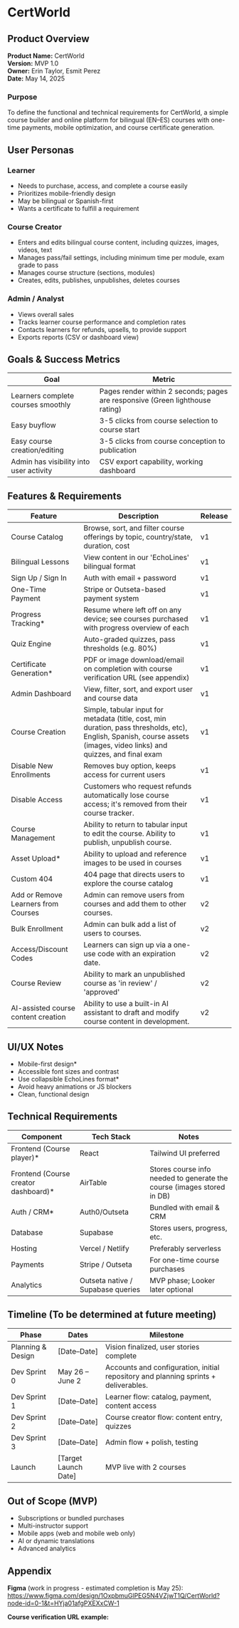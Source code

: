 # CertWorld

## Product Overview

**Product Name:** CertWorld  
**Version:** MVP 1.0  
**Owner:** Erin Taylor, Esmit Perez  
**Date:** May 14, 2025

### Purpose
To define the functional and technical requirements for CertWorld, a simple course builder and online platform for bilingual (EN–ES) courses with one-time payments, mobile optimization, and course certificate generation.

## User Personas

### Learner
- Needs to purchase, access, and complete a course easily
- Prioritizes mobile-friendly design
- May be bilingual or Spanish-first
- Wants a certificate to fulfill a requirement

### Course Creator
- Enters and edits bilingual course content, including quizzes, images, videos, text
- Manages pass/fail settings, including minimum time per module, exam grade to pass
- Manages course structure (sections, modules)
- Creates, edits, publishes, unpublishes, deletes courses

### Admin / Analyst
- Views overall sales 
- Tracks learner course performance and completion rates
- Contacts learners for refunds, upsells, to provide support
- Exports reports (CSV or dashboard view)

## Goals & Success Metrics

| Goal | Metric |
|------|--------|
| Learners complete courses smoothly | Pages render within 2 seconds; pages are responsive (Green lighthouse rating) |
| Easy buyflow | 3-5 clicks from course selection to course start |
| Easy course creation/editing | 3-5 clicks from course conception to publication |
| Admin has visibility into user activity | CSV export capability, working dashboard |

## Features & Requirements

| Feature | Description | Release |
|---------|-------------|---------|
| Course Catalog | Browse, sort, and filter course offerings by topic, country/state, duration, cost | v1 |
| Bilingual Lessons | View content in our 'EchoLines' bilingual format | v1 |
| Sign Up / Sign In | Auth with email + password | v1 |
| One-Time Payment | Stripe or Outseta-based payment system | v1 |
| Progress Tracking* | Resume where left off on any device; see courses purchased with progress overview of each | v1 |
| Quiz Engine | Auto-graded quizzes, pass thresholds (e.g. 80%) | v1 |
| Certificate Generation* | PDF or image download/email on completion with course verification URL (see appendix) | v1 |
| Admin Dashboard | View, filter, sort, and export user and course data | v1 |
| Course Creation | Simple, tabular input for metadata (title, cost, min duration, pass thresholds, etc), English, Spanish, course assets (images, video links) and quizzes, and final exam | v1 |
| Disable New Enrollments | Removes buy option, keeps access for current users | v1 |
| Disable Access | Customers who request refunds automatically lose course access; it's removed from their course tracker. | v1 |
| Course Management | Ability to return to tabular input to edit the course. Ability to publish, unpublish course. | v1 |
| Asset Upload* | Ability to upload and reference images to be used in courses | v1 |
| Custom 404 | 404 page that directs users to explore the course catalog | v1 |
| Add or Remove Learners from Courses | Admin can remove users from courses and add them to other courses. | v2 |
| Bulk Enrollment | Admin can bulk add a list of users to courses. | v2 |
| Access/Discount Codes | Learners can sign up via a one-use code with an expiration date. | v2 |
| Course Review | Ability to mark an unpublished course as 'in review' / 'approved' | v2 |
| AI-assisted course content creation | Ability to use a built-in AI assistant to draft and modify course content in development. | v2 |

## UI/UX Notes

- Mobile-first design*
- Accessible font sizes and contrast
- Use collapsible EchoLines format*
- Avoid heavy animations or JS blockers
- Clean, functional design

## Technical Requirements

| Component | Tech Stack | Notes |
|-----------|------------|-------|
| Frontend (Course player)* | React | Tailwind UI preferred |
| Frontend (Course creator dashboard)* | AirTable | Stores course info needed to generate the course (images stored in DB) |
| Auth / CRM* | Auth0/Outseta | Bundled with email & CRM |
| Database | Supabase | Stores users, progress, etc. |
| Hosting | Vercel / Netlify | Preferably serverless |
| Payments | Stripe / Outseta | For one-time course purchases |
| Analytics | Outseta native / Supabase queries | MVP phase; Looker later optional |

## Timeline (To be determined at future meeting)

| Phase | Dates | Milestone |
|-------|-------|-----------|
| Planning & Design | [Date–Date] | Vision finalized, user stories complete |
| Dev Sprint 0 | May 26 – June 2 | Accounts and configuration, initial repository and planning sprints + deliverables. |
| Dev Sprint 1 | [Date–Date] | Learner flow: catalog, payment, content access |
| Dev Sprint 2 | [Date–Date] | Course creator flow: content entry, quizzes |
| Dev Sprint 3 | [Date–Date] | Admin flow + polish, testing |
| Launch | [Target Launch Date] | MVP live with 2 courses |

## Out of Scope (MVP)

- Subscriptions or bundled purchases
- Multi-instructor support
- Mobile apps (web and mobile web only)
- AI or dynamic translations
- Advanced analytics 

## Appendix

**Figma** (work in progress - estimated completion is May 25): https://www.figma.com/design/1OxpbmuGlPEG5N4VZjwT1Q/CertWorld?node-id=0-1&t=HYja01afgPXEXxCW-1 

**Course verification URL example:**